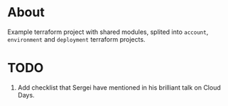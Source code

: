 # About
Example terraform project with shared modules, splited into `account`, `environment` and `deployment` terraform projects.  

# TODO
1) Add checklist that Sergei have mentioned in his brilliant talk on Cloud Days.
